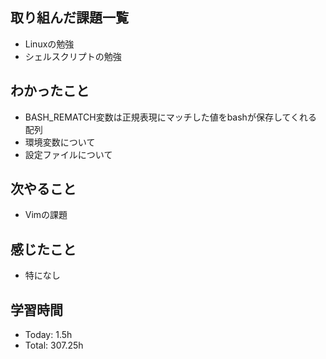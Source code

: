 ## 取り組んだ課題一覧
- Linuxの勉強
- シェルスクリプトの勉強
## わかったこと
- BASH_REMATCH変数は正規表現にマッチした値をbashが保存してくれる配列
- 環境変数について
- 設定ファイルについて
## 次やること
- Vimの課題
## 感じたこと
- 特になし
## 学習時間
- Today: 1.5h
- Total: 307.25h
